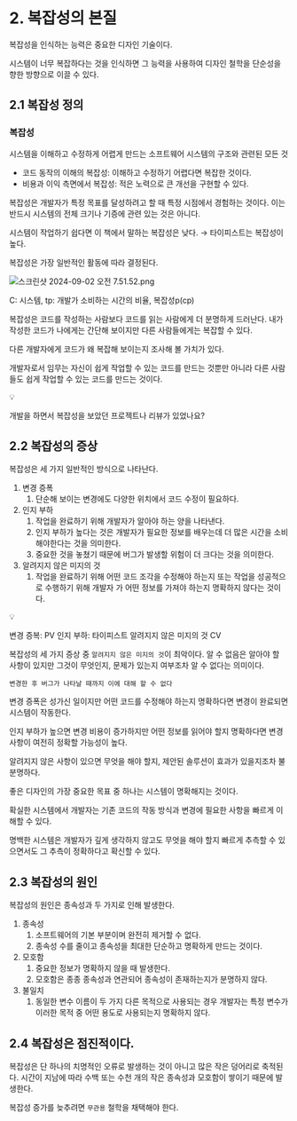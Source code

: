# 2. 복잡성의 본질

복잡성을 인식하는 능력은 중요한 디자인 기술이다. 

시스템이 너무 복잡하다는 것을 인식하면 그 능력을 사용하여 디자인 철학을 단순성을 향한 방향으로 이끌 수 있다. 

## 2.1 복잡성 정의

### 복잡성

시스템을 이해하고 수정하게 어렵게 만드는 소프트웨어 시스템의 구조와 관련된 모든 것

- 코드 동작의 이해의 복잡성: 이해하고 수정하기 어렵다면 복잡한 것이다.
- 비용과 이익 측면에서 복잡성: 적은 노력으로 큰 개선을 구현할 수 있다.

복잡성은 개발자가 특정 목표를 달성하려고 할 때 특정 시점에서 경험하는 것이다. 이는 반드시 시스템의 전체 크기나 기증에 관련 있는 것은 아니다. 

시스템이 작업하기 쉽다면 이 책에서 말하는 복잡성은 낮다. → 타이피스트는 복잡성이 높다. 

복잡성은 가장 일반적인 활동에 따라 결정된다. 

![스크린샷 2024-09-02 오전 7.51.52.png](https://github.com/user-attachments/assets/a25caaba-fd4a-4c1a-813c-8b3ee57fd026)

C: 시스템, tp: 개발가 소비하는 시간의 비율, 복잡성p(cp)

복잡성은 코드를 작성하는 사람보다 코드를 읽는 사람에게 더 분명하게 드러난다. 내가 작성한 코드가 나에게는 간단해 보이지만 다른 사람들에게는 복잡할 수 있다.

다른 개발자에게 코드가 왜 복잡해 보이는지 조사해 볼 가치가 있다.

개발자로서 임무는 자신이 쉽게 작업할 수 있는 코드를 만드는 것뿐만 아니라 다른 사람들도 쉽게 작업할 수 있는 코드를 만드는 것이다.

<aside>
💡

개발을 하면서 복잡성을 보았던 프로젝트나 리뷰가 있었나요?

</aside>

## 2.2 복잡성의 증상

복잡성은 세 가지 일반적인 방식으로 나타난다.

1. 변경 증폭
    1. 단순해 보이는 변경에도 다양한 위치에서 코드 수정이 필요하다. 
2. 인지 부하
    1. 작업을 완료하기 위해 개발자가 알아야 하는 양을 나타낸다. 
    2. 인지 부하가 높다는 것은 개발자가 필요한 정보를 배우는데  더 많은 시간을 소비해야한다는 것을 의미한다.
    3. 중요한 것을 놓쳤기 때문에 버그가 발생할 위험이 더 크다는 것을 의미한다. 
3. 알려지지 않은 미지의 것
    1. 작업을 완료하기 위해 어떤 코드 조각을 수정해야 하는지 또는 작업을 성공적으로 수행하기 위해 개발자 가 어떤 정보를 가져야 하는지 명확하지 않다는 것이다.

<aside>
💡

변경 증복: PV
인지 부하: 타이피스트
알려지지 않은 미지의 것 CV 

</aside>

복잡성의 세 가지 증상 중 `알려지지 않은 미지의 것`이 최악이다. 알 수 없음은 알아야 할 사항이 있지만 그것이 무엇인지, 문제가 있는지 여부조차 알 수 없다는 의미이다. 

`변경한 후 버그가 나타날 때까지 이에 대해 할 수 없다` 

변경 증폭은 성가신 일이지만 어떤 코드를 수정해야 하는지 명확하다면 변경이 완료되면 시스템이 작동한다.

인지 부하가 높으면 변경 비용이 증가하지만 어떤 정보를 읽어야 할지 명확하다면 변경 사항이 여전히 정확할 가능성이 높다. 

알려지지 않은 사항이 있으면 무엇을 해야 할지, 제안된 솔루션이 효과가 있을지조차 불분명하다.

좋은 디자인의 가장 중요한 목표 중 하나는 시스템이 명확해지는 것이다.

확실한 시스템에서 개발자는 기존 코드의 작동 방식과 변경에 필요한 사항을 빠르게 이해할 수 있다.

명백한 시스템은 개발자가 깊게 생각하지 않고도 무엇을 해야 할지 빠르게 추측할 수 있으면서도 그 추측이 정확하다고 확신할 수 있다.

## 2.3 복잡성의 원인

복잡성의 원인은 종속성과 두 가지로 인해 발생한다.

1. 종속성
    1. 소프트웨어의 기본 부분이며 완전히 제거할 수 없다. 
    2. 종속성 수를 줄이고 종속성을 최대한 단순하고 명확하게 만드는 것이다. 
2. 모호함
    1. 중요한 정보가 명확하지 않을 때 발생한다. 
    2. 모호함은 종종 종속성과 연관되어 종속성이 존재하는지가 분명하지 않다.
3. 불일치
    1. 동일한 변수 이름이 두 가지 다른 목적으로 사용되는 경우 개발자는 특정 변수가 이러한 목적 중 어떤 용도로 사용되는지 명확하지 않다. 

## 2.4 복잡성은 점진적이다.

복잡성은 단 하나의 치명적인 오류로 발생하는 것이 아니고 많은 작은 덩어리로 축적된다. 시간이 지남에 따라 수백 또는 수천 개의 작은 종속성과 모호함이 쌓이기 때문에 발생한다. 

복잡성 증가를 늦추려면 `무관용` 철학을 채택해야 한다.